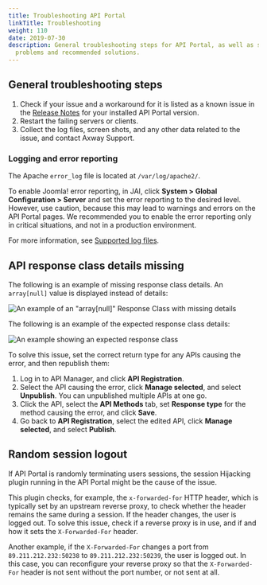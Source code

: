 ```yaml
---
title: Troubleshooting API Portal
linkTitle: Troubleshooting
weight: 110
date: 2019-07-30
description: General troubleshooting steps for API Portal, as well as specific
  problems and recommended solutions.
---
```

## General troubleshooting steps

1. Check if your issue and a workaround for it is listed as a known issue in the [Release Notes](/docs/apim_relnotes/) for your installed API Portal version.
2. Restart the failing servers or clients.
3. Collect the log files, screen shots, and any other data related to the issue, and contact Axway Support.

### Logging and error reporting

The Apache `error_log` file is located at `/var/log/apache2/`.

To enable Joomla! error reporting, in JAI, click **System > Global Configuration > Server** and set the error reporting to the desired level. However, use caution, because this may lead to warnings and errors on the API Portal pages. We recommended you to enable the error reporting only in critical situations, and not in a production environment.

For more information, see [Supported log files](/docs/apim_administration/apiportal_admin/apip_logging/).

## API response class details missing

The following is an example of missing response class details. An `array[null]` value is displayed instead of details:

![An example of an "array[null]" Response Class with missing details](/Images/APIPortal/troubleshooting1.png)

The following is an example of the expected response class details:

![An example showing an expected response class](/Images/APIPortal/troubleshooting2.png)

To solve this issue, set the correct return type for any APIs causing the error, and then republish them:

1. Log in to API Manager, and click **API Registration**.
2. Select the API causing the error, click **Manage selected**, and select **Unpublish**. You can unpublished multiple APIs at one go.
3. Click the API, select the **API Methods** tab, set **Response type** for the method causing the error, and click **Save**.
4. Go back to **API Registration**, select the edited API, click **Manage selected**, and select **Publish**.

## Random session logout

If API Portal is randomly terminating users sessions, the session Hijacking plugin running in the API Portal might be the cause of the issue.  

This plugin checks, for example, the `x-forwarded-for` HTTP header, which is typically set by an upstream reverse proxy, to check whether the header remains the same during a session. If the header changes, the user is logged out. To solve this issue, check if a reverse proxy is in use, and if and how it sets the `X-Forwarded-For` header.  

Another example, if the `X-Forwarded-For` changes a port from `89.211.212.232:50238` to `89.211.212.232:50239`, the user is logged out. In this case, you can reconfigure your reverse proxy so that the `X-Forwarded-For` header is not sent without the port number, or not sent at all.
